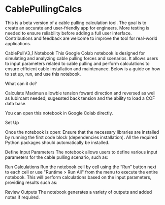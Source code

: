 # CablePullingCalcs
This is a beta version of a cable pulling calculation tool. The goal is to create an accurate and user-friendly app for engineers. More testing is needed to ensure reliability before adding a full user interface. Contributions and feedback are welcome to improve the tool for real-world applications.


CablePullV3_1 Notebook
This Google Colab notebook is designed for simulating and analyzing cable pulling forces and scenarios. It allows users to input parameters related to cable pulling and perform calculations to ensure efficient cable installation and maintenance. Below is a guide on how to set up, run, and use this notebook.

What can it do?

Calculate Maximun allowble tension foward direction and reversed as well as lubircant needed, sugessted back tension and the ability to load a COF data base. 

You can open this notebook in Google Colab directly.

Set Up

Once the notebook is open:
Ensure that the necessary libraries are installed by running the first code block (dependencies installation). All the required Python packages should automatically be installed.

Define Input Parameters
The notebook allows users to define various input parameters for the cable pulling scenario, such as:

Run Calculations
Run the notebook cell by cell using the “Run” button next to each cell or use "Runtime > Run All" from the menu to execute the entire notebook. This will perform calculations based on the input parameters, providing results such as:

Review Outputs
The notebook generates a variety of outputs and added notes if required.

